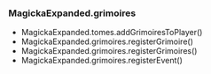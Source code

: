 ### MagickaExpanded.grimoires
* MagickaExpanded.tomes.addGrimoiresToPlayer()
* MagickaExpanded.grimoires.registerGrimoire()
* MagickaExpanded.grimoires.registerGrimoires()
* MagickaExpanded.grimoires.registerEvent()
